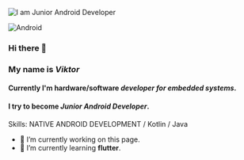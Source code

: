 ![I am Junior Android Developer](https://arturssmirnovs.github.io/github-profile-readme-generator/images/banner.png)

![Android](https://cdn.pixabay.com/photo/2017/08/11/14/19/honor-2631271_960_720.jpg)



### Hi there 👋

### My name is *Viktor*

#### Currently I'm hardware/software *developer for embedded systems*.
#### I try to become *Junior Android Developer*.




Skills: NATIVE ANDROID DEVELOPMENT / Kotlin / Java

- 🔭 I’m currently working on this page. 
- 🌱 I’m currently learning **flutter**.


<!--
**viktor-st-spb/viktor-st-spb** is a ✨ _special_ ✨ repository because its `README.md` (this file) appears on your GitHub profile.

Here are some ideas to get you started:

- 🔭 I’m currently working on ...
- 🌱 I’m currently learning ...
- 👯 I’m looking to collaborate on ...
- 🤔 I’m looking for help with ...
- 💬 Ask me about ...
- 📫 How to reach me: ...
- 😄 Pronouns: ...
- ⚡ Fun fact: ...
-->
